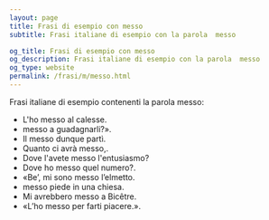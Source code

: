 ```yaml
---
layout: page
title: Frasi di esempio con messo 
subtitle: Frasi italiane di esempio con la parola  messo

og_title: Frasi di esempio con messo 
og_description: Frasi italiane di esempio con la parola  messo
og_type: website
permalink: /frasi/m/messo.html
---
```


Frasi italiane di esempio contenenti la parola messo:


- L'ho messo al calesse.
- messo a guadagnarli?».
- Il messo dunque partì.
- Quanto ci avrà messo,.
- Dove l'avete messo l'entusiasmo?
- Dove ho messo quel numero?.
- «Be’, mi sono messo l’elmetto.
- messo piede in una chiesa.
- Mi avrebbero messo a Bicêtre.
- «L’ho messo per farti piacere.».
